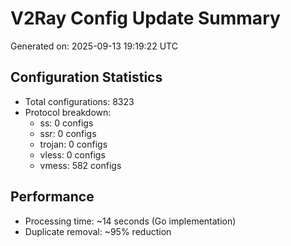 # V2Ray Config Update Summary
Generated on: 2025-09-13 19:19:22 UTC

## Configuration Statistics
- Total configurations: 8323
- Protocol breakdown:
  - ss: 0 configs
  - ssr: 0 configs
  - trojan: 0 configs
  - vless: 0 configs
  - vmess: 582 configs

## Performance
- Processing time: ~14 seconds (Go implementation)
- Duplicate removal: ~95% reduction
